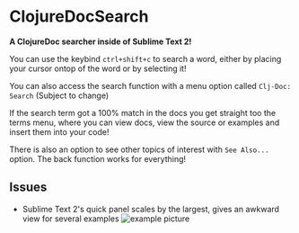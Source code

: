 ClojureDocSearch  
================  
  
**A ClojureDoc searcher inside of Sublime Text 2!**

    
You can use the keybind `ctrl+shift+c` to search a word, either by placing your cursor ontop of the word or by selecting it!  

You can also access the search function with a menu option called `Clj-Doc: Search` (Subject to change)  

If the search term got a 100% match in the docs you get straight too the terms menu, where you can view docs, view the source or examples and insert them into your code!  

There is also an option to see other topics of interest with `See Also...` option. The back function works for everything!

## Issues
 * Sublime Text 2's quick panel scales by the largest, gives an awkward view for several examples
![example picture](http://i.imgur.com/ODYpi.png "Example-pic")